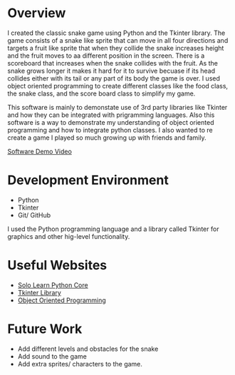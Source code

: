 # Overview

I created the classic snake game using Python and the Tkinter library. The game consists of a snake like sprite that can move in all four directions and targets a fruit like sprite that when they collide the snake increases height and the fruit moves to aa different position 
in the screen. There is a scoreboard that increases when the snake collides with the fruit.  As the snake grows longer it makes it hard for it to survive becuase if its head collides either with its tail or any part of its body the game is over. I used object oriented programming to create different classes like the food class, the snake class, and the score board class to simplify my game. 

This software is mainly to demonstate use of 3rd party libraries like Tkinter and how they can be integrated with prigramming languages. Also this software is a way to demonstrate my understanding of object oriented programming and how to integrate python classes. I also wanted to re create a game I played so much growing up with friends and family. 

[Software Demo Video](https://youtu.be/zhtpyMeS_OY)

# Development Environment

* Python 
* Tkinter
* Git/ GitHub 

I used the Python programming language and a library called Tkinter for graphics and other hig-level functionality.

# Useful Websites


* [Solo Learn Python Core](https://www.sololearn.com/learning/1073)
* [Tkinter Library](https://docs.python.org/3/library/tkinter.html)
* [Object Oriented Programming](https://www.youtube.com/watch?v=e4fwY9ZsxPw)

# Future Work

* Add different levels and obstacles for the snake
* Add sound to the game
* Add extra sprites/ characters to the game.
